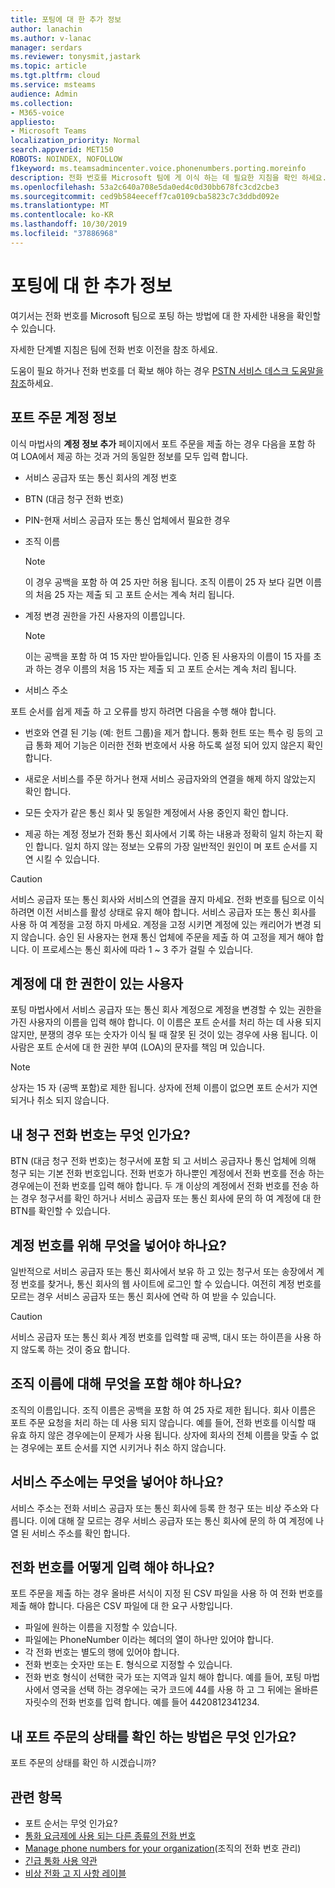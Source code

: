 ```yaml
---
title: 포팅에 대 한 추가 정보
author: lanachin
ms.author: v-lanac
manager: serdars
ms.reviewer: tonysmit,jastark
ms.topic: article
ms.tgt.pltfrm: cloud
ms.service: msteams
audience: Admin
ms.collection:
- M365-voice
appliesto:
- Microsoft Teams
localization_priority: Normal
search.appverid: MET150
ROBOTS: NOINDEX, NOFOLLOW
f1keyword: ms.teamsadmincenter.voice.phonenumbers.porting.moreinfo
description: 전화 번호를 Microsoft 팀에 게 이식 하는 데 필요한 지침을 확인 하세요.
ms.openlocfilehash: 53a2c640a708e5da0ed4c0d30bb678fc3cd2cbe3
ms.sourcegitcommit: ced9b584eeceff7ca0109cba5823c7c3ddbd092e
ms.translationtype: MT
ms.contentlocale: ko-KR
ms.lasthandoff: 10/30/2019
ms.locfileid: "37886968"
---
```

# <a name="more-information-about-porting"></a>포팅에 대 한 추가 정보

여기서는 전화 번호를 Microsoft 팀으로 포팅 하는 방법에 대 한 자세한 내용을 확인할 수 있습니다.

자세한 단계별 지침은 팀에 전화 번호 이전을 참조 하세요.

도움이 필요 하거나 전화 번호를 더 확보 해야 하는 경우 [PSTN 서비스 데스크 도움말을 참조](../manage-phone-numbers-for-your-organization/contact-pstn-service-desk.md)하세요.

## <a name="port-order-account-information"></a>포트 주문 계정 정보

이식 마법사의 **계정 정보 추가** 페이지에서 포트 주문을 제출 하는 경우 다음을 포함 하 여 LOA에서 제공 하는 것과 거의 동일한 정보를 모두 입력 합니다.
  
- 서비스 공급자 또는 통신 회사의 계정 번호
    
- BTN (대금 청구 전화 번호)
    
- PIN-현재 서비스 공급자 또는 통신 업체에서 필요한 경우
    
- 조직 이름
    
    > [!NOTE]
    > 이 경우 공백을 포함 하 여 25 자만 허용 됩니다. 조직 이름이 25 자 보다 길면 이름의 처음 25 자는 제출 되 고 포트 순서는 계속 처리 됩니다.
  
- 계정 변경 권한을 가진 사용자의 이름입니다.
    
    > [!NOTE]
    > 이는 공백을 포함 하 여 15 자만 받아들입니다. 인증 된 사용자의 이름이 15 자를 초과 하는 경우 이름의 처음 15 자는 제출 되 고 포트 순서는 계속 처리 됩니다. 
  
- 서비스 주소
  
포트 순서를 쉽게 제출 하 고 오류를 방지 하려면 다음을 수행 해야 합니다.
  
- 번호와 연결 된 기능 (예: 헌트 그룹)을 제거 합니다. 통화 헌트 또는 특수 링 등의 고급 통화 제어 기능은 이러한 전화 번호에서 사용 하도록 설정 되어 있지 않은지 확인 합니다.
    
- 새로운 서비스를 주문 하거나 현재 서비스 공급자와의 연결을 해제 하지 않았는지 확인 합니다.
    
- 모든 숫자가 같은 통신 회사 및 동일한 계정에서 사용 중인지 확인 합니다.
    
- 제공 하는 계정 정보가 전화 통신 회사에서 기록 하는 내용과 정확히 일치 하는지 확인 합니다. 일치 하지 않는 정보는 오류의 가장 일반적인 원인이 며 포트 순서를 지연 시킬 수 있습니다.
    
> [!CAUTION]
> 서비스 공급자 또는 통신 회사와 서비스의 연결을 끊지 마세요. 전화 번호를 팀으로 이식 하려면 이전 서비스를 활성 상태로 유지 해야 합니다. 서비스 공급자 또는 통신 회사를 사용 하 여 계정을 고정 하지 마세요. 계정을 고정 시키면 계정에 있는 캐리어가 변경 되지 않습니다. 승인 된 사용자는 현재 통신 업체에 주문을 제출 하 여 고정을 제거 해야 합니다. 이 프로세스는 통신 회사에 따라 1 ~ 3 주가 걸릴 수 있습니다.

## <a name="authorized-person-on-the-account"></a>계정에 대 한 권한이 있는 사용자

포팅 마법사에서 서비스 공급자 또는 통신 회사 계정으로 계정을 변경할 수 있는 권한을 가진 사용자의 이름을 입력 해야 합니다. 이 이름은 포트 순서를 처리 하는 데 사용 되지 않지만, 분쟁의 경우 또는 숫자가 이식 될 때 잘못 된 것이 있는 경우에 사용 됩니다. 이 사람은 포트 순서에 대 한 권한 부여 (LOA)의 문자를 책임 며 있습니다.
  
> [!NOTE]
> 상자는 15 자 (공백 포함)로 제한 됩니다. 상자에 전체 이름이 없으면 포트 순서가 지연 되거나 취소 되지 않습니다.
  
## <a name="whats-my-billing-telephone-number"></a>내 청구 전화 번호는 무엇 인가요?

BTN (대금 청구 전화 번호)는 청구서에 포함 되 고 서비스 공급자나 통신 업체에 의해 청구 되는 기본 전화 번호입니다. 전화 번호가 하나뿐인 계정에서 전화 번호를 전송 하는 경우에는이 전화 번호를 입력 해야 합니다. 두 개 이상의 계정에서 전화 번호를 전송 하는 경우 청구서를 확인 하거나 서비스 공급자 또는 통신 회사에 문의 하 여 계정에 대 한 BTN를 확인할 수 있습니다.

## <a name="what-should-i-put-in-for-the-account-number"></a>계정 번호를 위해 무엇을 넣어야 하나요?

일반적으로 서비스 공급자 또는 통신 회사에서 보유 하 고 있는 청구서 또는 송장에서 계정 번호를 찾거나, 통신 회사의 웹 사이트에 로그인 할 수 있습니다. 여전히 계정 번호를 모르는 경우 서비스 공급자 또는 통신 회사에 연락 하 여 받을 수 있습니다.
  
> [!CAUTION]
>  서비스 공급자 또는 통신 회사 계정 번호를 입력할 때 공백, 대시 또는 하이픈을 사용 하지 않도록 하는 것이 중요 합니다.

## <a name="what-should-i-put-in-for-the-organization-name"></a>조직 이름에 대해 무엇을 포함 해야 하나요?

조직의 이름입니다. 조직 이름은 공백을 포함 하 여 25 자로 제한 됩니다. 회사 이름은 포트 주문 요청을 처리 하는 데 사용 되지 않습니다. 예를 들어, 전화 번호를 이식할 때 유효 하지 않은 경우에는이 문제가 사용 됩니다. 상자에 회사의 전체 이름을 맞출 수 없는 경우에는 포트 순서를 지연 시키거나 취소 하지 않습니다.
  
## <a name="what-should-i-put-in-for-the-service-address"></a>서비스 주소에는 무엇을 넣어야 하나요?

서비스 주소는 전화 서비스 공급자 또는 통신 회사에 등록 한 청구 또는 비상 주소와 다릅니다. 이에 대해 잘 모르는 경우 서비스 공급자 또는 통신 회사에 문의 하 여 계정에 나열 된 서비스 주소를 확인 합니다.

## <a name="how-should-i-enter-the-phone-numbers"></a>전화 번호를 어떻게 입력 해야 하나요?
<a name="bkadding"> </a>

포트 주문을 제출 하는 경우 올바른 서식이 지정 된 CSV 파일을 사용 하 여 전화 번호를 제출 해야 합니다. 다음은 CSV 파일에 대 한 요구 사항입니다.

 - 파일에 원하는 이름을 지정할 수 있습니다.
 - 파일에는 PhoneNumber 이라는 헤더의 열이 하나만 있어야 합니다.
 - 각 전화 번호는 별도의 행에 있어야 합니다.
 - 전화 번호는 숫자만 또는 E. 형식으로 지정할 수 있습니다.
 - 전화 번호 형식이 선택한 국가 또는 지역과 일치 해야 합니다. 예를 들어, 포팅 마법사에서 영국을 선택 하는 경우에는 국가 코드에 44를 사용 하 고 그 뒤에는 올바른 자릿수의 전화 번호를 입력 합니다. 예를 들어 4420812341234.

## <a name="how-do-i-see-the-status-of-my-port-order"></a>내 포트 주문의 상태를 확인 하는 방법은 무엇 인가요?

포트 주문의 상태를 확인 하 시겠습니까?

## <a name="related-topics"></a>관련 항목

- 포트 순서는 무엇 인가요?
- [통화 요금제에 사용 되는 다른 종류의 전화 번호](../different-kinds-of-phone-numbers-used-for-calling-plans.md)
- [Manage phone numbers for your organization](../manage-phone-numbers-for-your-organization/manage-phone-numbers-for-your-organization.md)(조직의 전화 번호 관리)
- [긴급 통화 사용 약관](../emergency-calling-terms-and-conditions.md)
- [비상 전화 고 지 사항 레이블](https://github.com/MicrosoftDocs/OfficeDocs-SkypeForBusiness/blob/live/Teams/downloads/emergency-calling/emergency-calling-label-(en-us)-(v.1.0).zip?raw=true)
